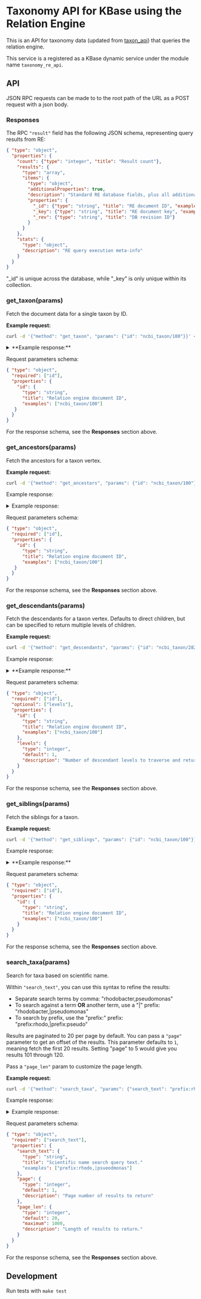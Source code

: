 # Taxonomy API for KBase using the Relation Engine

This is an API for taxonomy data (updated from [taxon_api](https://github.com/kbase/taxon_api)) that queries the relation engine.

This service is a registered as a KBase dynamic service under the module name `taxonomy_re_api`.

## API

JSON RPC requests can be made to to the root path of the URL as a POST request with a json body.

### Responses

The RPC `"result"` field has the following JSON schema, representing query results from RE:

```json
{ "type": "object",
  "properties": {
    "count": {"type": "integer", "title": "Result count"},
    "results": {
      "type": "array",
      "items": {
        "type": "object",
        "additionalProperties": true,
        "description": "Standard RE database fields, plus all additional document-specific fields.",
        "properties": {
          "_id": {"type": "string", "title": "RE document ID", "examples": ["ncbi_taxon/100"]},
          "_key": {"type": "string", "title": "RE document key", "examples": ["100"]},
          "_rev": {"type": "string", "title": "DB revision ID"}
        }
      }
    },
    "stats": {
      "type": "object",
      "description": "RE query execution meta-info"
    }
  }
}
```

"_id" is unique across the database, while "_key" is only unique within its collection.

### get_taxon(params)

Fetch the document data for a single taxon by ID.

**Example request:**

```sh
curl -d '{"method": "get_taxon", "params": {"id": "ncbi_taxon/100"}}' <url>
```

<details>
<summary>**Example response:**</summary>
<div>

```json
{
    "jsonrpc": "2.0",
    "id": "7d802521-10a7-48b2-ab99-105390ef72fa",
    "result": {
        "count": 1,
        "cursor_id": null,
        "has_more": false,
        "results": [
            {
                "NCBI_taxon_id": 100,
                "_id": "ncbi_taxon/100",
                "_key": "100",
                "_rev": "_Y8a52eC-_D",
                "aliases": [
                    {
                        "canonical": ["ancylobacter", "aquaticus", "orskov", "raj"],
                        "category": "authority",
                        "name": "Ancylobacter aquaticus (Orskov 1928) Raj 1983"
                    }
                ],
                "canonical_scientific_name": ["ancylobacter", "aquaticus"],
                "gencode": "11",
                "rank": "species",
                "scientific_name": "Ancylobacter aquaticus"
            }
        ],
        "stats": {
            "executionTime": 0.001932621,
            "filtered": 0,
            "httpRequests": 0,
            "scannedFull": 0,
            "scannedIndex": 1,
            "writesExecuted": 0,
            "writesIgnored": 0
        }
    }
}
```

</div>
</details>

Request parameters schema:

```json
{ "type": "object",
  "required": ["id"],
  "properties": {
    "id": {
      "type": "string",
      "title": "Relation engine document ID",
      "examples": ["ncbi_taxon/100"]
   }
  }
}
```

For the response schema, see the **Responses** section above.

### get_ancestors(params)

Fetch the ancestors for a taxon vertex.

**Example request:**

```sh
curl -d '{"method": "get_ancestors", "params": {"id": "ncbi_taxon/100"}}' <url>
```

Example response:

<details>
<summary>Example response:</summary>
<p>
```json
{
    "jsonrpc": "2.0",
    "id": "d6fa9908-849a-4421-931a-f01328a769a9",
    "result": {
        "count": 9,
        "cursor_id": null,
        "has_more": false,
        "results": [
            {
                "NCBI_taxon_id": 99,
                "_id": "ncbi_taxon/99",
                "_key": "99",
                "_rev": "_Y8a52ga--h",
                "aliases": [],
                "canonical_scientific_name": ["ancylobacter"],
                "gencode": "11",
                "rank": "genus",
                "scientific_name": "Ancylobacter"
            },
            {
                "NCBI_taxon_id": 335928,
                "_id": "ncbi_taxon/335928",
                "_key": "335928",
                "_rev": "_Y8bDLTy-_X",
                "aliases": [],
                "canonical_scientific_name": ["xanthobacteraceae"],
                "gencode": "11",
                "rank": "family",
                "scientific_name": "Xanthobacteraceae"
            },
            {
                "NCBI_taxon_id": 356,
                "_id": "ncbi_taxon/356",
                "_key": "356",
                "_rev": "_Y8a52g6--J",
                "aliases": [],
                "canonical_scientific_name": ["rhizobiales"],
                "gencode": "11",
                "rank": "order",
                "scientific_name": "Rhizobiales"
            },
            {
                "NCBI_taxon_id": 28211,
                "_id": "ncbi_taxon/28211",
                "_key": "28211",
                "_rev": "_Y8a6Mdm--J",
                "aliases": [],
                "canonical_scientific_name": ["alphaproteobacteria"],
                "gencode": "11",
                "rank": "class",
                "scientific_name": "Alphaproteobacteria"
            },
            {
                "NCBI_taxon_id": 1224,
                "_id": "ncbi_taxon/1224",
                "_key": "1224",
                "_rev": "_Y8a52g---p",
                "aliases": [],
                "canonical_scientific_name": ["proteobacteria"],
                "gencode": "11",
                "rank": "phylum",
                "scientific_name": "Proteobacteria"
            },
            {
                "NCBI_taxon_id": 2,
                "_id": "ncbi_taxon/2",
                "_key": "2",
                "_rev": "_Y8a52f6--L",
                "aliases": [],
                "canonical_scientific_name": ["bacteria"],
                "gencode": "11",
                "rank": "superkingdom",
                "scientific_name": "Bacteria"
            },
            {
                "NCBI_taxon_id": 131567,
                "_id": "ncbi_taxon/131567",
                "_key": "131567",
                "_rev": "_Y8a9OHm--l",
                "aliases": [],
                "canonical_scientific_name": ["cellular", "organisms"],
                "gencode": "1",
                "rank": "no rank",
                "scientific_name": "cellular organisms"
            },
            {
                "NCBI_taxon_id": 1,
                "_id": "ncbi_taxon/1",
                "_key": "1",
                "_rev": "_Y8a52em-_b",
                "aliases": [],
                "canonical_scientific_name": ["root"],
                "gencode": "1",
                "rank": "no rank",
                "scientific_name": "root"
            },
            {
                "NCBI_taxon_id": 1,
                "_id": "ncbi_taxon/1",
                "_key": "1",
                "_rev": "_Y8a52em-_b",
                "aliases": [],
                "canonical_scientific_name": ["root"],
                "gencode": "1",
                "rank": "no rank",
                "scientific_name": "root"
            }
        ],
        "stats": {
            "executionTime": 0.1159160137,
            "filtered": 0,
            "httpRequests": 61,
            "scannedFull": 0,
            "scannedIndex": 9,
            "writesExecuted": 0,
            "writesIgnored": 0
        }
    }
}
```
</p>
</details>

Request parameters schema:

```json
{ "type": "object",
  "required": ["id"],
  "properties": {
    "id": {
      "type": "string",
      "title": "Relation engine document ID",
      "examples": ["ncbi_taxon/100"]
   }
  }
}
```

For the response schema, see the **Responses** section above.

### get_descendants(params)

Fetch the descendants for a taxon vertex. Defaults to direct children, but can be specified to return multiple levels of children.

**Example request:**

```sh
curl -d '{"method": "get_descendants", "params": {"id": "ncbi_taxon/28211"}}' <url>
```

Example response:

<details>
<summary>**Example response:**</summary>
<p>
```json
{
    "jsonrpc": "2.0",
    "id": "da3803b6-0ca9-412d-adbd-15fa329649a4",
    "result": {
        "count": 21,
        "cursor_id": null,
        "has_more": false,
        "results": [
            {
                "NCBI_taxon_id": 1191478,
                "_id": "ncbi_taxon/1191478",
                "_key": "1191478",
                "_rev": "_Y8bYbFC--a",
                "aliases": [],
                "canonical_scientific_name": ["magnetococcales"],
                "gencode": "11",
                "rank": "order",
                "scientific_name": "Magnetococcales"
            },
            {
                "NCBI_taxon_id": 343329,
                "_id": "ncbi_taxon/343329",
                "_key": "343329",
                "_rev": "_Y8bDLSm--P",
                "aliases": [],
                "canonical_scientific_name": ["kopriimonadales"],
                "gencode": "11",
                "rank": "order",
                "scientific_name": "Kopriimonadales"
            },
            {
                "NCBI_taxon_id": 597358,
                "_id": "ncbi_taxon/597358",
                "_key": "597358",
                "_rev": "_Y8bKela--5",
                "aliases": [],
                "canonical_scientific_name": ["kiloniellales"],
                "gencode": "11",
                "rank": "order",
                "scientific_name": "Kiloniellales"
            }
        ]
    }
}
```
</p>
</details>

Request parameters schema:

```json
{ "type": "object",
  "required": ["id"],
  "optional": ["levels"],
  "properties": {
    "id": {
      "type": "string",
      "title": "Relation engine document ID",
      "examples": ["ncbi_taxon/100"]
    },
    "levels": {
      "type": "integer",
      "default": 1,
      "description": "Number of descendant levels to traverse and return."
    }
  }
}
```

For the response schema, see the **Responses** section above.

### get_siblings(params)

Fetch the siblings for a taxon.

**Example request:**

```sh
curl -d '{"method": "get_siblings", "params": {"id": "ncbi_taxon/100"}}' <url>
```

Example response:

<details>
<summary>**Example response:**</summary>
<p>
```json
{
    "jsonrpc": "2.0",
    "id": "ec9e970b-0e4b-4c79-ae5d-4d37e45772a1",
    "result": {
        "count": 69,
        "cursor_id": null,
        "has_more": false,
        "results": [
            {
                "NCBI_taxon_id": 459519,
                "_id": "ncbi_taxon/459519",
                "_key": "459519",
                "_rev": "_Y8bG08O--Q",
                "aliases": [],
                "canonical_scientific_name": ["ancylobacter", "oerskovii"],
                "gencode": "11",
                "rank": "species",
                "scientific_name": "Ancylobacter oerskovii"
            },
            {
                "NCBI_taxon_id": 1267549,
                "_id": "ncbi_taxon/1267549",
                "_key": "1267549",
                "_rev": "_Y8batdG--2",
                "aliases": [],
                "canonical_scientific_name": ["ancylobacter", "sp", "tet"],
                "gencode": "11",
                "rank": "species",
                "scientific_name": "Ancylobacter sp. Tet-1"
            },
            {
                "NCBI_taxon_id": 1270368,
                "_id": "ncbi_taxon/1270368",
                "_key": "1270368",
                "_rev": "_Y8batbW--p",
                "aliases": [],
                "canonical_scientific_name": ["ancylobacter", "sp", "isom", "otu"],
                "gencode": "11",
                "rank": "species",
                "scientific_name": "Ancylobacter sp. ISOM336_OTU3086"
            }
        ],
        "stats": {
            "executionTime": 0.2142424583,
            "filtered": 1,
            "httpRequests": 61,
            "scannedFull": 0,
            "scannedIndex": 72,
            "writesExecuted": 0,
            "writesIgnored": 0
        }
    }
}
```
</p>
</details>

Request parameters schema:

```json
{ "type": "object",
  "required": ["id"],
  "properties": {
    "id": {
      "type": "string",
      "title": "Relation engine document ID",
      "examples": ["ncbi_taxon/100"]
    }
  }
}
```

For the response schema, see the **Responses** section above.

### search_taxa(params)

Search for taxa based on scientific name.

Within `"search_text"`, you can use this syntax to refine the results:
* Separate search terms by comma: "rhodobacter,pseudomonas"
* To search against a term **OR** another term, use a "|" prefix: "rhodobacter,|pseudomonas"
* To search by prefix, use the "prefix:" prefix: "prefix:rhodo,|prefix:pseudo"

Results are paginated to 20 per page by default. You can pass a `"page"` parameter to get an offset of the results. This parameter defaults to `1`, meaning fetch the first 20 results. Setting "page" to 5 would give you results 101 through 120.

Pass a `"page_len"` param to customize the page length.

**Example request:**

```sh
curl -d '{"method": "search_taxa", "params": {"search_text": "prefix:rhodo,|prefix:psuedo"}}' <url>
```

Example response:

<details>
<summary>Example response:</summary>
<p>
```json
{
    "jsonrpc": "2.0",
    "id": "092ad091-7218-4c28-92f4-2aa91a204a13",
    "result": {
        "count": 4,
        "cursor_id": null,
        "has_more": false,
        "results": [
            {
                "NCBI_taxon_id": 1087,
                "_id": "ncbi_taxon/1087",
                "_key": "1087",
                "_rev": "_Y8a52e6--n",
                "aliases": [],
                "canonical_scientific_name": ["rhodovibrio", "salinarum"],
                "gencode": "11",
                "rank": "species",
                "scientific_name": "Rhodovibrio salinarum"
            },
            {
                "NCBI_taxon_id": 1088,
                "_id": "ncbi_taxon/1088",
                "_key": "1088",
                "_rev": "_Y8a52e6--p",
                "aliases": [],
                "canonical_scientific_name": ["rhodovibrio", "sodomensis"],
                "gencode": "11",
                "rank": "species",
                "scientific_name": "Rhodovibrio sodomensis"
            },
            {
                "NCBI_taxon_id": 29898,
                "_id": "ncbi_taxon/29898",
                "_key": "29898",
                "_rev": "_Y8a6MZO--X",
                "aliases": [],
                "canonical_scientific_name": ["rhodotorula", "graminis"],
                "gencode": "1",
                "rank": "species",
                "scientific_name": "Rhodotorula graminis"
            },
            {
                "NCBI_taxon_id": 31491,
                "_id": "ncbi_taxon/31491",
                "_key": "31491",
                "_rev": "_Y8a6MZS--f",
                "aliases": [][]
                "canonical_scientific_name": ["rhodogorgonales"],
                "gencode": "1",
                "rank": "order",
                "scientific_name": "Rhodogorgonales"
            }
        ],
        "stats": {
            "executionTime": 0.0577430725,
            "filtered": 0,
            "httpRequests": 31,
            "scannedFull": 0,
            "scannedIndex": 20,
            "writesExecuted": 0,
            "writesIgnored": 0
        }
    }
}
```
</p>
</details>

Request parameters schema:

```json
{ "type": "object",
  "required": ["search_text"],
  "properties": {
    "search_text": {
      "type": "string",
      "title": "Scientific name search query text."
      "examples": ["prefix:rhodo,|psueodmonas"]
    },
    "page": {
      "type": "integer",
      "default": 1,
      "description": "Page number of results to return"
    },
    "page_len": {
      "type": "integer",
      "default": 20,
      "maximum": 1000,
      "description": "Length of results to return."
    }
  }
}
```

For the response schema, see the **Responses** section above.

## Development

Run tests with `make test`
